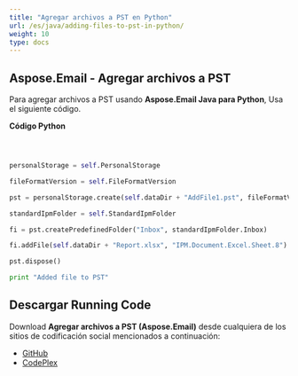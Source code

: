 ```yaml
---
title: "Agregar archivos a PST en Python"
url: /es/java/adding-files-to-pst-in-python/
weight: 10
type: docs
---
```


## **Aspose.Email - Agregar archivos a PST**
Para agregar archivos a PST usando **Aspose.Email Java para Python**, Usa el siguiente código.

**Código Python**

```python



personalStorage = self.PersonalStorage

fileFormatVersion = self.FileFormatVersion

pst = personalStorage.create(self.dataDir + "AddFile1.pst", fileFormatVersion.Unicode)

standardIpmFolder = self.StandardIpmFolder

fi = pst.createPredefinedFolder("Inbox", standardIpmFolder.Inbox)

fi.addFile(self.dataDir + "Report.xlsx", "IPM.Document.Excel.Sheet.8")

pst.dispose()

print "Added file to PST"

```
## **Descargar Running Code**
Download **Agregar archivos a PST (Aspose.Email)** desde cualquiera de los sitios de codificación social mencionados a continuación:

- [GitHub](https://github.com/aspose-email/Aspose.Email-for-Java/releases/tag/Aspose.Email_Java_for_Python-v1.0)
- [CodePlex](http://asposeemailjavapython.codeplex.com/releases/)
